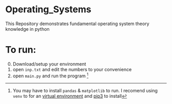 # Operating_Systems
This Repository demonstrates fundamental operating system theory knowledge in python

# To run:
  0. Download/setup your environment 
  1. open ``` inp.txt ``` and edit the numbers to your convenience 
  2. open ``` main.py ``` and run the program [^1]


[^1]: You may have to install  ``` pandas ``` & ``` matplotlib ``` to run. 
  I recomend using `venv` to for an [virtual environment](https://docs.python.org/3/tutorial/venv.html) and [pip3](https://pip.pypa.io/en/stable/) to install
